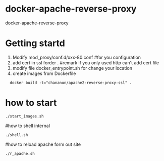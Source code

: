 # docker-apache-reverse-proxy
docker-apache-reverse-proxy

# Getting startd
1. Modify mod_proxy/conf.d/xxx-80.conf   #for you configuration
2. add cert in ssl forder . #remark if you only used http can't add cert file
3. modify file docker_entrypoint.sh for change your location
4. create images from Dockerfile
```
  docker build -t="chananun/apache2-reverse-proxy-ssl" .
```

# how to start 
```
./start_images.sh
```

#how to shell internal
```
./shell.sh
```

#how to reload apache form out site
```
./r_apache.sh
```

